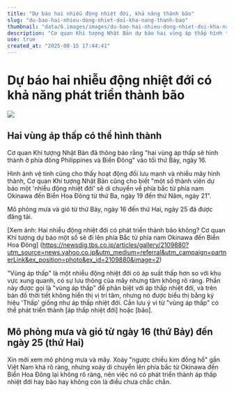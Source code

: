 ```yaml
---
title: "Dự báo hai nhiễu động nhiệt đới, khả năng thành bão"
slug: "du-bao-hai-nhieu-dong-nhiet-doi-kha-nang-thanh-bao"
thumbnail: "data/6.images/images/du-bao-hai-nhieu-dong-nhiet-doi-kha-nang-thanh-bao.webp"
description: "Cơ quan Khí tượng Nhật Bản dự báo hai vùng áp thấp hình thành, một trong số đó có thể phát triển thành nhiễu động nhiệt đới và di chuyển lên phía Bắc Biển Hoa Đông. Bài viết bao gồm mô phỏng mưa và gió từ ngày 16 đến 25."
use: true
created_at: "2025-08-15 17:44:41"
---
```


# Dự báo hai nhiễu động nhiệt đới có khả năng phát triển thành bão

![](/images/20250815-22109880-mbcnewsv-000-5-view.webp)

## Hai vùng áp thấp có thể hình thành

Cơ quan Khí tượng Nhật Bản đã thông báo rằng "hai vùng áp thấp sẽ hình thành ở phía đông Philippines và Biển Đông" vào tối thứ Bảy, ngày 16.

Hình ảnh vệ tinh cũng cho thấy hoạt động đối lưu mạnh và nhiều mây hình thành, Cơ quan Khí tượng Nhật Bản cũng cho biết "một số thành viên dự báo một 'nhiễu động nhiệt đới' sẽ di chuyển về phía bắc từ phía nam Okinawa đến Biển Hoa Đông từ thứ Ba, ngày 19 đến thứ Năm, ngày 21".

Mô phỏng mưa và gió từ thứ Bảy, ngày 16 đến thứ Hai, ngày 25 đã được đăng tải.

[Xem ảnh: Hai nhiễu động nhiệt đới có phát triển thành bão không? Cơ quan Khí tượng dự báo một số sẽ đi lên phía Bắc từ phía nam Okinawa đến Biển Hoa Đông] (https://newsdig.tbs.co.jp/articles/gallery/2109880?utm_source=news.yahoo.co.jp&utm_medium=referral&utm_campaign=partnerLink&ex_position=photo&ex_id=2109880&image=2)

"Vùng áp thấp" là một nhiễu động nhiệt đới có áp suất thấp hơn so với khu vực xung quanh, có sự lưu thông của mây nhưng tâm không rõ ràng. Phần này được gọi là "vùng áp thấp" để phân biệt với áp thấp nhiệt đới, và trên bản đồ thời tiết không hiển thị vị trí tâm, nhưng nó được biểu thị bằng ký hiệu 'Thấp' giống như áp thấp nhiệt đới. Cần lưu ý vì từ "vùng áp thấp" có thể phát triển thành [áp thấp nhiệt đới] hoặc [bão].

## Mô phỏng mưa và gió từ ngày 16 (thứ Bảy) đến ngày 25 (thứ Hai)

Xin mời xem mô phỏng mưa và mây. Xoáy "ngược chiều kim đồng hồ" gần Việt Nam khá rõ ràng, nhưng xoáy di chuyển lên phía bắc từ Okinawa đến Biển Hoa Đông lại không rõ ràng, nên việc nó có phát triển thành áp thấp nhiệt đới hay bão hay không còn là điều chưa chắc chắn.
